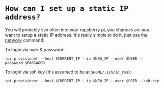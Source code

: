 # `How can I set up a static IP address?`

You will probably ssh often into your rapsberry pi, you chances are you want to setup a static IP address. It's really simple to do it, just use the [network](../commands/network.md) command:

To login via user & password:

```shell
rpi-provisioner --host $CURRENT_IP --ip $NEW_IP --user $USER --password $PASSWORD
```

To login via ssh key (it's assumed to be at `$HOME/.ssh/id_rsa`):

```shell
rpi-provisioner --host $CURRENT_IP --ip $NEW_IP --user $USER --ssh-key
```
